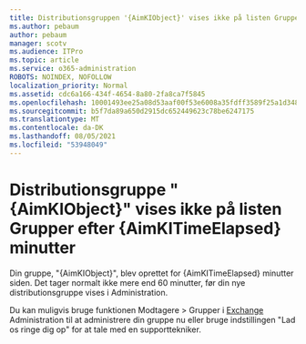 ```yaml
---
title: Distributionsgruppen '{AimKIObject}' vises ikke på listen Grupper efter {AimKITimeElapsed} minutter
ms.author: pebaum
author: pebaum
manager: scotv
ms.audience: ITPro
ms.topic: article
ms.service: o365-administration
ROBOTS: NOINDEX, NOFOLLOW
localization_priority: Normal
ms.assetid: cdc6a166-434f-4654-8a80-2fa8ca7f5845
ms.openlocfilehash: 10001493ee25a08d53aaf00f53e6008a35fdff3589f25a1d348547de08a6fd3a
ms.sourcegitcommit: b5f7da89a650d2915dc652449623c78be6247175
ms.translationtype: MT
ms.contentlocale: da-DK
ms.lasthandoff: 08/05/2021
ms.locfileid: "53948049"
---
```

# <a name="distribution-group-aimkiobject-not-showing-in-groups-list-after-aimkitimeelapsed-minutes"></a>Distributionsgruppe "{AimKIObject}" vises ikke på listen Grupper efter {AimKITimeElapsed} minutter

Din gruppe, "{AimKIObject}", blev oprettet for {AimKITimeElapsed} minutter siden. Det tager normalt ikke mere end 60 minutter, før din nye distributionsgruppe vises i Administration.
  
Du kan muligvis bruge funktionen Modtagere > Grupper i [Exchange](https://outlook.office365.com/ecp/?rfr=Admin_o365&amp;exsvurl=1&amp;mkt=en-US.aspx) Administration til at administrere din gruppe nu eller bruge indstillingen "Lad os ringe dig op" for at tale med en supporttekniker. 
  